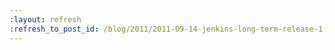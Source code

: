 ```yaml
---
:layout: refresh
:refresh_to_post_id: /blog/2011/2011-09-14-jenkins-long-term-release-1-409-2-is-out
---
```

